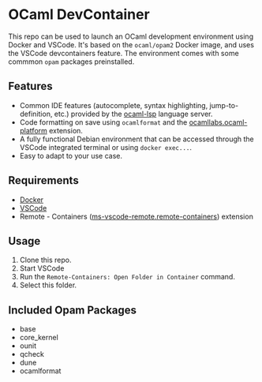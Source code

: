# OCaml DevContainer
This repo can be used to launch an OCaml development environment using Docker and VSCode. It's based on the `ocaml/opam2` Docker image, and uses the VSCode devcontainers feature. The environment comes with some commmon `opam` packages preinstalled.

## Features
- Common IDE features (autocomplete, syntax highlighting, jump-to-definition, etc.) provided by the [ocaml-lsp](https://github.com/ocaml/ocaml-lsp) language server.
- Code formatting on save using `ocamlformat` and the [ocamllabs.ocaml-platform](https://github.com/ocamllabs/vscode-ocaml-platform) extension.
- A fully functional Debian environment that can be accessed through the VSCode integrated terminal or using `docker exec...`.
- Easy to adapt to your use case.

## Requirements
- [Docker](https://docs.docker.com/get-docker/)
- [VSCode](https://github.com/Microsoft/vscode)
- Remote - Containers ([ms-vscode-remote.remote-containers](https://github.com/Microsoft/vscode-remote-release)) extension

## Usage
1. Clone this repo.
2. Start VSCode
3. Run the `Remote-Containers: Open Folder in Container` command.
4. Select this folder.

## Included Opam Packages
- base
- core_kernel
- ounit
- qcheck
- dune
- ocamlformat

